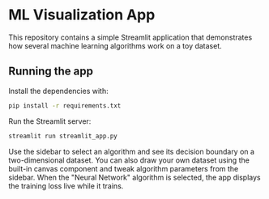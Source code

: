# ML Visualization App

This repository contains a simple Streamlit application that demonstrates how several machine learning algorithms work on a toy dataset.

## Running the app

Install the dependencies with:

```bash
pip install -r requirements.txt
```

Run the Streamlit server:

```bash
streamlit run streamlit_app.py
```

Use the sidebar to select an algorithm and see its decision boundary on a two-dimensional dataset.
You can also draw your own dataset using the built-in canvas component and tweak
algorithm parameters from the sidebar. When the "Neural Network" algorithm is
selected, the app displays the training loss live while it trains.
